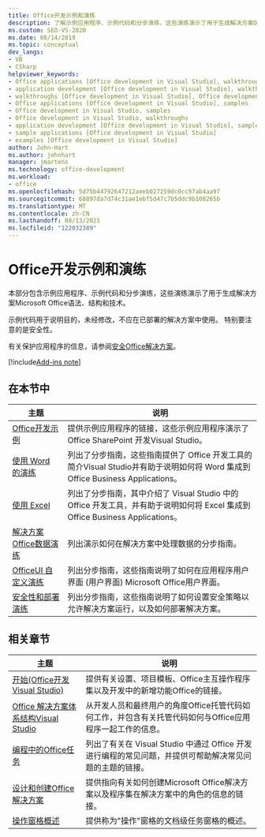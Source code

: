 ```yaml
---
title: Office开发示例和演练
description: 了解示例应用程序、示例代码和分步演练，这些演练演示了用于生成解决方案Office语法、结构和技术。
ms.custom: SEO-VS-2020
ms.date: 08/14/2019
ms.topic: conceptual
dev_langs:
- VB
- CSharp
helpviewer_keywords:
- Office applications [Office development in Visual Studio], walkthroughs
- application development [Office development in Visual Studio], walkthroughs
- walkthroughs [Office development in Visual Studio], Office development
- Office applications [Office development in Visual Studio], samples
- Office development in Visual Studio, samples
- Office development in Visual Studio, walkthroughs
- application development [Office development in Visual Studio], samples
- sample applications [Office development in Visual Studio]
- examples [Office development in Visual Studio]
author: John-Hart
ms.author: johnhart
manager: jmartens
ms.technology: office-development
ms.workload:
- office
ms.openlocfilehash: 5d75b44792647212aeeb027259dc0cc97ab4aa97
ms.sourcegitcommit: 68897da7d74c31ae1ebf5d47c7b5ddc9b108265b
ms.translationtype: MT
ms.contentlocale: zh-CN
ms.lasthandoff: 08/13/2021
ms.locfileid: "122032389"
---
```

# <a name="office-development-samples-and-walkthroughs"></a>Office开发示例和演练
  本部分包含示例应用程序、示例代码和分步演练，这些演练演示了用于生成解决方案Microsoft Office语法、结构和技术。

 示例代码用于说明目的，未经修改，不应在已部署的解决方案中使用。 特别要注意的是安全性。

 有关保护应用程序的信息，请参阅[安全Office解决方案](../vsto/securing-office-solutions.md)。

[!include[Add-ins note](includes/addinsnote.md)]

## <a name="in-this-section"></a>在本节中

|主题|说明|
|-----------|-----------------|
|[Office开发示例](../vsto/office-development-samples.md)|提供示例应用程序的链接，这些示例应用程序演示了 Office SharePoint 开发Visual Studio。|
|[使用 Word 的演练](../vsto/walkthroughs-using-word.md)|列出了分步指南，这些指南提供了 Office 开发工具的简介Visual Studio并有助于说明如何将 Word 集成到 Office Business Applications。|
|[使用 Excel](../vsto/walkthroughs-using-excel.md)|列出了分步指南，其中介绍了 Visual Studio 中的 Office 开发工具，并有助于说明如何将 Excel 集成到 Office Business Applications。|
|[解决方案Office数据演练](../vsto/data-in-office-solutions-walkthroughs.md)|列出演示如何在解决方案中处理数据的分步指南。|
|[OfficeUI 自定义演练](../vsto/office-ui-customization-walkthroughs.md)|列出分步指南，这些指南说明了如何在应用程序用户界面 (用户界面) Microsoft Office用户界面。|
|[安全性和部署演练](../vsto/security-and-deployment-walkthroughs.md)|列出分步指南，这些指南说明了如何设置安全策略以允许解决方案运行，以及如何部署解决方案。|

## <a name="related-sections"></a>相关章节

|主题|说明|
|-----------|-----------------|
|[开始&#40;Office开发Visual Studio&#41;](../vsto/getting-started-office-development-in-visual-studio.md)|提供有关设置、项目模板、Office主互操作程序集以及开发中的新增功能Office的链接。|
|[Office 解决方案体系结构Visual Studio](../vsto/architecture-of-office-solutions-in-visual-studio.md)|从开发人员和最终用户的角度Office托管代码如何工作，并包含有关托管代码如何与Office应用程序一起工作的信息。|
|[编程中的Office任务](../vsto/common-tasks-in-office-programming.md)|列出了有关在 Visual Studio 中通过 Office 开发进行编程的常见问题，并提供可帮助解决常见问题的主题的链接。|
|[设计和创建Office解决方案](../vsto/designing-and-creating-office-solutions.md)|提供指向有关如何创建Microsoft Office解决方案以及程序集在解决方案中的角色的信息的链接。|
|[操作窗格概述](../vsto/actions-pane-overview.md)|提供称为"操作"窗格的文档级任务窗格的概述。|
